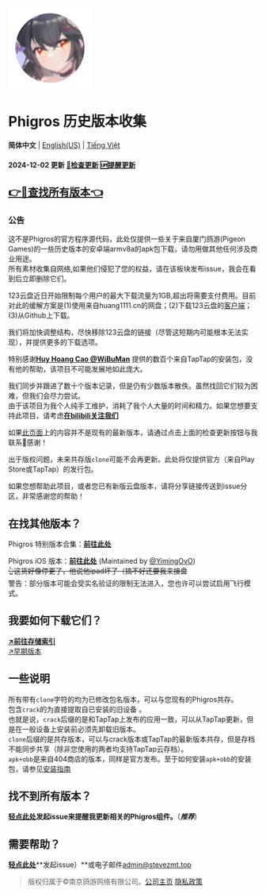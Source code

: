 ![新九鸟](icon.png "新图标")
# Phigros 历史版本收集
<!--secret is in this page :)
ProTip: use XOR cryption.-->
**简体中文** | [English(US)](./README_en-us) | [Tiếng Việt](./README_VN)

#### 2024-12-02 更新 [**🔄检查更新**](https://github.com/SteveZMTstudios/Phigros-history/issues) [🆙提醒更新](https://github.com/SteveZMTstudios/Phigros-history/issues/new/choose)


## [**👉🔗查找所有版本👈**](https://stevezmt.top/Phigros-history/ver_data/VersionList_3.x)

### 公告
这不是Phigros的官方程序源代码，此处仅提供一些关于来自厦门鸽游(Pigeon Games)的一些历史版本的安卓端armv8a的apk包下载，请勿用做其他任何涉及商业用途。<br>所有素材收集自网络,如果他们侵犯了您的权益，请在该板块发布issue，我会在看到后立即删除它们。

123云盘近日开始限制每个用户的最大下载流量为1GB,超出将需要支付费用。目前对此的缓解方案是(1)使用来自huang1111.cn的网盘；(2)下载123云盘的[客户端](https://www.123pan.com/Downloadclient)；(3)从Github上下载。

我们将加快调整结构，尽快移除123云盘的链接（尽管这短期内可能根本无法实现），并提供更多的下载选项。

特别感谢[**Huy Hoang Cao @WiBuMan**](https://www.facebook.com/huyhoangcao39393939/)
提供的数百个来自TapTap的安装包，没有他的帮助，该项目不可能发展地如此庞大。

我们同步并跟进了数十个版本记录，但是仍有少数版本散佚。虽然找回它们较为困难，但我们会尽力尝试。
<br>由于该项目为我个人纯手工维护，消耗了我个人大量的时间和精力。如果您想要支持此项目，请考虑[**在bilibili关注我们**](https://space.bilibili.com/474130186)

如果[此页面](./ver_data/VersionList_3.x)上的内容并不是现有的最新版本，请通过点击上面的检查更新按钮与我联系🥳感谢！

出于版权问题，未来共存版`clone`可能不会再更新。此处将仅提供官方（来自Play Store或TapTap）的发行包。

如果您想帮助此项目，或者您已有新版云盘版本，请将分享链接传送到issue分区，非常感谢您的帮助！

## 在找其他版本？

Phigros 特别版本合集：[**前往此处**](https://stevezmt.top/Phigros-history/doc/special)

Phigros iOS 版本：[**前往此处**](https://github.com/YimingOvO/Phigros-History-iOS) (Maintained by [@YimingOvO](https://github.com/YimingOvO))<br>
                 ~~👆这货好像停更了，他说他ipad坏了（搞不好还要我来接盘~~
<br>
警告：部分版本可能会受实名验证的限制无法进入，您也许可以尝试启用飞行模式。
<br>
## 我要如何下载它们？

[**↗️前往存储索引**](https://stevezmt.top/Phigros-history/ver_data/VersionList_3.x)
<br>[↗️早期版本](https://stevezmt.top/Phigros-history/ver_data/VersionList_2.x)
<br>

## 一些说明
所有带有`clone`字符的均为已修改包名版本，可以与您现有的Phigros共存。<br>
包含`crack`的为直接提取自已安装的旧设备 。<br>
也就是说，`crack`后缀的是和TapTap上发布的应用一致，可以从TapTap更新，但是在一般设备上安装前必须先卸载旧版本。<br>
`clone`后缀的是共存版本，可以与crack版本或TapTap的最新版本共存，但是存档不能同步共享（除非您使用的两者均支持TapTap云存档）。
<br>`apk+obb`是来自404商店的版本，同样是官方发布。至于如何安装`apk+obb`的安装包，请参见[安装指南](/doc/install-apk-obb)

## 找不到所有版本？<br>
[**轻点此处**](https://github.com/SteveZMTstudios/Phigros-history/issues/new/choose)**发起issue来提醒我更新相关的Phigros组件。**（***推荐***）

## 需要帮助？
[**轻点此处**](https://github.com/SteveZMTstudios/Phigros-history/issues/new/choose)**发起issue）**或电子邮件[admin@stevezmt.top](mailto:admin@stevezmt.top)
<br>
> 版权归属于&copy;南京鸽游网络有限公司。[公司主页](https://pigeon-games.com/?utm_source=Phigros-history&utm_medium=OfficialWebsite&utm_campaign=Android) [隐私政策](https://pigeon-games.com/news/2)
<!--彩蛋:  `Y11eXktbRWheXw==` -->
